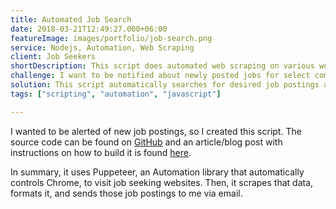 ```yaml
---
title: Automated Job Search
date: 2018-03-21T12:49:27.000+06:00
featureImage: images/portfolio/job-search.png
service: Nodejs, Automation, Web Scraping
client: Job Seekers
shortDescription: This script does automated web scraping on various websites to look for available job postings.
challenge: I want to be notified about newly posted jobs for select companies and roles. However, there is no notification system available.
solution: This script automatically searches for desired job postings and sends an email alerting me about those positions.
tags: ["scripting", "automation", "javascript"]

---
```

I wanted to be alerted of new job postings, so I created this script. The source code can be found on [GitHub](https://github.com/anthonyjdella/automated-job-web-scraping) and an article/blog post with instructions on how to build it is found [here](https://anthonyjdella.github.io/blog/how-to-never-miss-out-on-a-job-opening/).

In summary, it uses Puppeteer, an Automation library that automatically controls Chrome, to visit job seeking websites. Then, it scrapes that data, formats it, and sends those job postings to me via email.
